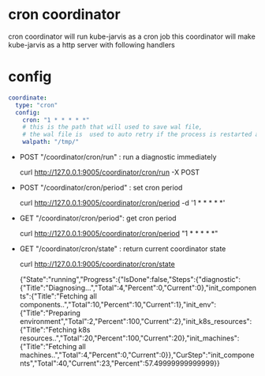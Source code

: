 # cron coordinator

cron coordinator will run kube-jarvis as a cron job
this coordinator will make kube-jarvis as a http server with following handlers

# config
```yaml
coordinate:
  type: "cron"
  config:
    cron: "1 * * * * *"
    # this is the path that will used to save wal file,
    # the wal file is  used to auto retry if the process is restarted at diagnostic time
    walpath: "/tmp/" 
```


* POST "/coordinator/cron/run" : run a diagnostic immediately

  curl http://127.0.0.1:9005/coordinator/cron/run -X POST

* POST "/coordinator/cron/period" : set cron period

  curl http://127.0.0.1:9005/coordinator/cron/period -d '1 * * * * *'

* GET "/coordinator/cron/period":  get cron period 

  curl http://127.0.0.1:9005/coordinator/cron/period
  "1 * * * * *"  

* GET "/coordinator/cron/state" : return current coordinator state

  curl http://127.0.0.1:9005/coordinator/cron/state 

  {"State":"running","Progress":{"IsDone":false,"Steps":{"diagnostic":{"Title":"Diagnosing...","Total":4,"Percent":0,"Current":0},"init_components":{"Title":"Fetching all components..","Total":10,"Percent":10,"Current":1},"init_env":{"Title":"Preparing environment","Total":2,"Percent":100,"Current":2},"init_k8s_resources":{"Title":"Fetching k8s resources..","Total":20,"Percent":100,"Current":20},"init_machines":{"Title":"Fetching all machines..","Total":4,"Percent":0,"Current":0}},"CurStep":"init_components","Total":40,"Current":23,"Percent":57.49999999999999}}  

